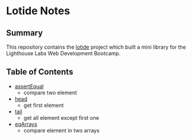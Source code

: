 # Lotide Notes
## Summary
This repository contains the [lotide](https://github.com/yuhaoyann/lotide) project which built a mini library  for the Lighthouse Labs Web Development Bootcamp.
## Table of Contents
* [assertEqual](/assertEqual.js)
  * compare two element
* [head](/head.js)
  * get first element
* [tail](/tail.js)
  * get all element except first one
* [eqArrays](eqArrays.js)
  * compare element in two arrays